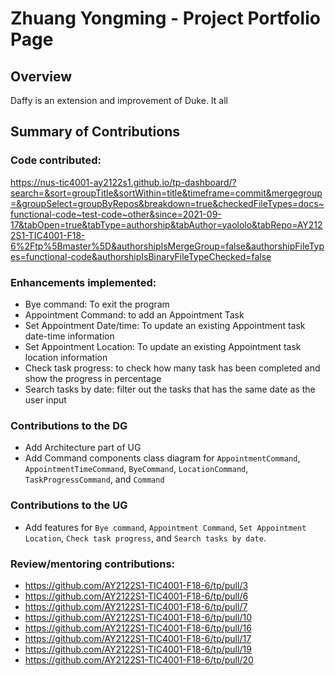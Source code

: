 # Zhuang Yongming - Project Portfolio Page

## Overview

Daffy is an extension and improvement of Duke. It all

## Summary of Contributions

### Code contributed:

https://nus-tic4001-ay2122s1.github.io/tp-dashboard/?search=&sort=groupTitle&sortWithin=title&timeframe=commit&mergegroup=&groupSelect=groupByRepos&breakdown=true&checkedFileTypes=docs~functional-code~test-code~other&since=2021-09-17&tabOpen=true&tabType=authorship&tabAuthor=yaololo&tabRepo=AY2122S1-TIC4001-F18-6%2Ftp%5Bmaster%5D&authorshipIsMergeGroup=false&authorshipFileTypes=functional-code&authorshipIsBinaryFileTypeChecked=false

### Enhancements implemented:

- Bye command: To exit the program
- Appointment Command: to add an Appointment Task
- Set Appointment Date/time: To update an existing Appointment task date-time information
- Set Appointment Location: To update an existing Appointment task location information
- Check task progress: to check how many task has been completed and show the progress in percentage
- Search tasks by date: filter out the tasks that has the same date as the user input

### Contributions to the DG

- Add Architecture part of UG
- Add Command components class diagram for `AppointmentCommand`, `AppointmentTimeCommand`, `ByeCommand`, `LocationCommand`, `TaskProgressCommand`, and `Command`

### Contributions to the UG

- Add features for `Bye command`, `Appointment Command`, `Set Appointment Location`, `Check task progress`, and `Search tasks by date`.

### Review/mentoring contributions:

- https://github.com/AY2122S1-TIC4001-F18-6/tp/pull/3
- https://github.com/AY2122S1-TIC4001-F18-6/tp/pull/6
- https://github.com/AY2122S1-TIC4001-F18-6/tp/pull/7
- https://github.com/AY2122S1-TIC4001-F18-6/tp/pull/10
- https://github.com/AY2122S1-TIC4001-F18-6/tp/pull/16
- https://github.com/AY2122S1-TIC4001-F18-6/tp/pull/17
- https://github.com/AY2122S1-TIC4001-F18-6/tp/pull/19
- https://github.com/AY2122S1-TIC4001-F18-6/tp/pull/20
